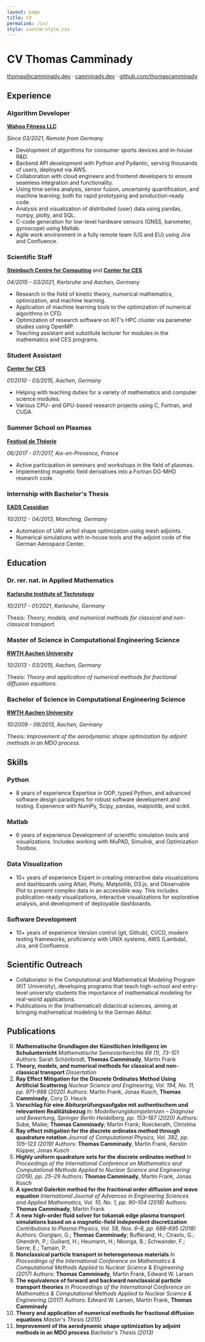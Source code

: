 ```yaml
---
layout: page
title: CV
permalink: /cv/
style: custom-style.css
---
```


# CV Thomas Camminady

[thomas@camminady.dev](mailto:thomas@camminady.dev) ·
[camminady.dev](https://camminady.dev) ·
[github.com/thomascamminady](https://github.com/thomascamminady)

## Experience

### Algorithm Developer

**[Wahoo Fitness LLC](https://wahoofitness.com)**

*Since 03/2021, Remote from Germany*

* Development of algorithms for consumer sports devices and in-house R&D.
* Backend API development with Python and Pydantic, serving thousands of users, deployed via AWS.
* Collaboration with cloud engineers and frontend developers to ensure seamless integration and functionality.
* Using time series analysis, sensor fusion, uncertainty quantification, and machine learning; both for rapid prototyping and production-ready code.
* Analysis and visualization of distributed (user) data using pandas, numpy, plotly, and SQL.
* C-code generation for low-level hardware sensors (GNSS, barometer, gyroscope) using Matlab.
* Agile work environment in a fully remote team (US and EU) using Jira and Confluence.

### Scientific Staff

**[Steinbuch Centre for Computing](https://www.scc.kit.edu/en/aboutus/rg-csmm.php)** and
**[Center for CES](https://www.mathcces.rwth-aachen.de)**

*04/2015 - 03/2021, Karlsruhe and Aachen, Germany*

* Research in the field of kinetic theory, numerical mathematics, optimization, and machine learning.
* Application of machine learning tools to the optimization of numerical algorithms in CFD.
* Optimization of research software on KIT's HPC cluster via parameter studies using OpenMP.
* Teaching assistant and substitute lecturer for modules in the mathematics and CES programs.

### Student Assistant

**[Center for CES](https://www.mathcces.rwth-aachen.de)**

*01/2010 - 03/2015, Aachen, Germany*

* Helping with teaching duties for a variety of mathematics and computer science modules.
* Various CPU- and GPU-based research projects using C, Fortran, and CUDA.

### Summer School on Plasmas

**[Festival de Théorie](http://festival-theorie.org)**

*06/2017 - 07/2017, Aix-en-Provence, France*

* Active participation in seminars and workshops in the field of plasmas.
* Implementing magnetic field derivatives into a Fortran DG-MHD research code.

### Internship with Bachelor's Thesis

**[EADS Cassidian](https://www.cyber.airbus.com)**

*10/2012 - 04/2013, Manching, Germany*

* Automation of UAV airfoil shape optimization using mesh adjoints.
* Numerical simulations with in-house tools and the adjoint code of the German Aerospace Center.

## Education

### Dr. rer. nat. in Applied Mathematics

**[Karlsruhe Institute of Technology](https://www.kit.edu)**

*10/2017 - 01/2021, Karlsruhe, Germany*

Thesis: *Theory, models, and numerical methods for classical and non-classical transport.*

### Master of Science in Computational Engineering Science

**[RWTH Aachen University](https://www.rwth-aachen.de)**

*10/2013 - 03/2015, Aachen, Germany*

Thesis: *Theory and application of numerical methods for fractional diffusion equations.*

### Bachelor of Science in Computational Engineering Science

**[RWTH Aachen University](https://www.rwth-aachen.de)**

*10/2009 - 09/2013, Aachen, Germany*

Thesis: *Improvement of the aerodynamic shape optimization by adjoint methods in an MDO process.*

## Skills

### Python

* 8 years of experience
Expertise in OOP, typed Python, and advanced software design paradigms for robust software development and testing.
Experience with NumPy, Scipy, pandas, matplotlib, and scikit.

### Matlab

* 6 years of experience
Development of scientific simulation tools and visualizations. Includes working with MuPAD, Simulink, and Optimization Toolbox.

### Data Visualization

* 10+ years of experience
Expert in creating interactive data visualizations and dashboards using Altair, Plotly, Matplotlib, D3.js, and Observable Plot to present complex data in an accessible way.
This includes publication-ready visualizations, interactive visualizations for explorative analysis, and development of deployable dashboards.

### Software Development

* 10+ years of experience
Version control (git, Github), CI/CD, modern testing frameworks, proficiency with UNIX systems, AWS (Lambda), Jira, and Confluence.

## Scientific Outreach

* Collaborator in the Computational and Mathematical Modeling Program (KIT University), developing programs that teach high-school and entry-level university students the importance of mathematical modeling for real-world applications.
* Publications in the (mathematical) didactical sciences, aiming at bringing mathematical modeling to the German Abitur.


## Publications

0) **Mathematische Grundlagen der Künstlichen Intelligenz im Schulunterricht**
   *Mathematische Semesterberichte 69 (1), 73-101*
   Authors: Sarah Schönbrodt, **Thomas Camminady**, Martin Frank
1) **Theory, models, and numerical methods for classical and non-classical transport**
   *Dissertation*
2) **Ray Effect Mitigation for the Discrete Ordinates Method Using Artificial Scattering**
   *Nuclear Science and Engineering, Vol. 194, No. 11, pp. 971–988 (2020)*
   Authors: Martin Frank, Jonas Kusch, **Thomas Camminady**, Cory D. Hauck
3)  **Vorschlag für eine Abiturprüfungsaufgabe mit authentischem und relevantem Realitätsbezug**
   *In: Modellierungskompetenzen – Diagnose und Bewertung, Springer Berlin Heidelberg, pp. 153–187 (2020)*
   Authors: Sube, Maike; **Thomas Camminady**; Martin Frank; Roeckerath, Christina
4)  **Ray effect mitigation for the discrete ordinates method through quadrature rotation**
   *Journal of Computational Physics, Vol. 382, pp. 105–123 (2019)*
   Authors: **Thomas Camminady**, Martin Frank, Kerstin Küpper, Jonas Kusch
5)   **Highly uniform quadrature sets for the discrete ordinates method**
   *In Proceedings of the International Conference on Mathematics and Computational Methods Applied to Nuclear Science and Engineering (2019), pp. 25–29*
   Authors: **Thomas Camminady**, Martin Frank, Jonas Kusch
6)   **A spectral Galerkin method for the fractional order diffusion and wave equation**
   *International Journal of Advances in Engineering Sciences and Applied Mathematics, Vol. 10, No. 1, pp. 90–104 (2018)*
   Authors: **Thomas Camminady**, Martin Frank
7)   **A new high-order fluid solver for tokamak edge plasma transport simulations based on a magnetic-field independent discretization**
   *Contributions to Plasma Physics, Vol. 58, Nos. 6–8, pp. 688–695 (2018)*
   Authors: Giorgiani, G.; **Thomas Camminady**; Bufferand, H.; Ciraolo, G.; Ghendrih, P.; Guillard, H.; Heumann, H.; Nkonga, B.; Schwander, F.; Serre, E.; Tamain, P.
8)    **Nonclassical particle transport in heterogeneous materials**
   *In Proceedings of the International Conference on Mathematics & Computational Methods Applied to Nuclear Science & Engineering (2017)*
   Authors: **Thomas Camminady**, Martin Frank, Edward W. Larsen
9) **The equivalence of forward and backward nonclassical particle transport theories**
   *In Proceedings of the International Conference on Mathematics & Computational Methods Applied to Nuclear Science & Engineering (2017)*
   Authors: Edward W. Larsen, Martin Frank, **Thomas Camminady**
10) **Theory and application of numerical methods for fractional diffusion equations**
   *Master's Thesis (2015)*
11) **Improvement of the aerodynamic shape optimization by adjoint methods in an MDO process**
   *Bachelor's Thesis (2013)*
